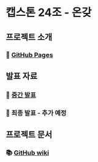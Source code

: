 # 캡스톤 24조 - 온갖  
## 프로젝트 소개  
### 🔗 [GitHub Pages](https://kookmin-sw.github.io/capstone-2022-24/)  

## 발표 자료  
### 📌 [중간 발표](https://github.com/kookmin-sw/capstone-2022-24/blob/develop/docs/midterm/%ED%8C%8024-%EC%A4%91%EA%B0%84%EB%B0%9C%ED%91%9C%EC%9E%90%EB%A3%8C.pdf)  
### 📌 최종 발표 - 추가 예정  

## 프로젝트 문서  
### 📚 [GitHub wiki](https://github.com/kookmin-sw/capstone-2022-24/wiki)  